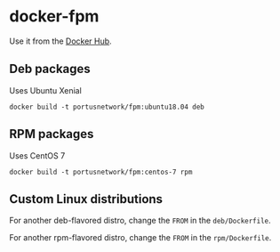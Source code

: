 # docker-fpm

Use it from the [Docker Hub](http://hub.docker.com/r/portusnetwork/fpm).

## Deb packages

Uses Ubuntu Xenial

```
docker build -t portusnetwork/fpm:ubuntu18.04 deb
```

## RPM packages

Uses CentOS 7

```
docker build -t portusnetwork/fpm:centos-7 rpm
```

## Custom Linux distributions

For another deb-flavored distro, change the `FROM` in the `deb/Dockerfile`.

For another rpm-flavored distro, change the `FROM` in the `rpm/Dockerfile`.
